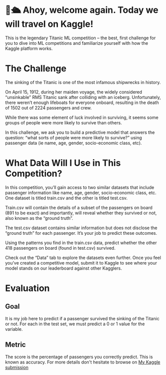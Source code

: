 # 👋🛳️ Ahoy, welcome again. Today we will travel on Kaggle!
This is the legendary Titanic ML competition – the best, first challenge for you to dive into ML competitions and familiarize yourself with how the Kaggle platform works.

# The Challenge
The sinking of the Titanic is one of the most infamous shipwrecks in history.

On April 15, 1912, during her maiden voyage, the widely considered “unsinkable” RMS Titanic sank after colliding with an iceberg. Unfortunately, there weren’t enough lifeboats for everyone onboard, resulting in the death of 1502 out of 2224 passengers and crew.

While there was some element of luck involved in surviving, it seems some groups of people were more likely to survive than others.

In this challenge, we ask you to build a predictive model that answers the question: “what sorts of people were more likely to survive?” using passenger data (ie name, age, gender, socio-economic class, etc).

# What Data Will I Use in This Competition?
In this competition, you’ll gain access to two similar datasets that include passenger information like name, age, gender, socio-economic class, etc. One dataset is titled train.csv and the other is titled test.csv.

Train.csv will contain the details of a subset of the passengers on board (891 to be exact) and importantly, will reveal whether they survived or not, also known as the “ground truth”.

The test.csv dataset contains similar information but does not disclose the “ground truth” for each passenger. It’s your job to predict these outcomes.

Using the patterns you find in the train.csv data, predict whether the other 418 passengers on board (found in test.csv) survived.

Check out the “Data” tab to explore the datasets even further. Once you feel you’ve created a competitive model, submit it to Kaggle to see where your model stands on our leaderboard against other Kagglers.

# Evaluation
## Goal
It is my job here to predict if a passenger survived the sinking of the Titanic or not.
For each in the test set, we must predict a 0 or 1 value for the variable.

## Metric
The score is the percentage of passengers you correctly predict. This is known as accuracy.
For more details don't hesitate to browse on [My Kaggle submission](https://www.kaggle.com/code/damathajorisaxel/titanic-ml-prediction/notebook)